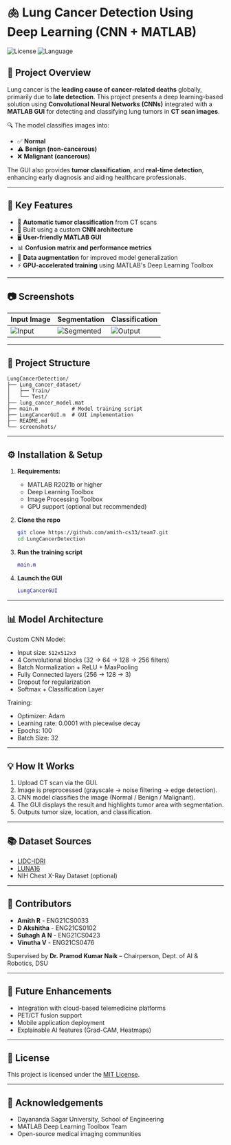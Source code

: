 
# 🫁 Lung Cancer Detection Using Deep Learning (CNN + MATLAB)

![License](https://img.shields.io/badge/license-MIT-green)
![Language](https://img.shields.io/badge/MATLAB-CNN-blue)

## 📌 Project Overview

Lung cancer is the **leading cause of cancer-related deaths** globally, primarily due to **late detection**. This project presents a deep learning-based solution using **Convolutional Neural Networks (CNNs)** integrated with a **MATLAB GUI** for detecting and classifying lung tumors in **CT scan images**.

🔍 The model classifies images into:
- ✅ **Normal**
- ⚠️ **Benign (non-cancerous)**
- ❌ **Malignant (cancerous)**

The GUI also provides **tumor classification**, and **real-time detection**, enhancing early diagnosis and aiding healthcare professionals.

---

## 🚀 Key Features

- 🔎 **Automatic tumor classification** from CT scans
- 🧠 Built using a custom **CNN architecture**
- 🖥️ **User-friendly MATLAB GUI**
- 📊 **Confusion matrix and performance metrics**
- 🧪 **Data augmentation** for improved model generalization
- ⚡ **GPU-accelerated training** using MATLAB's Deep Learning Toolbox

---

## 📷 Screenshots

| Input Image | Segmentation | Classification |
|-------------|--------------|----------------|
| ![Input](screenshots/input.jpg) | ![Segmented](screenshots/segmentation.jpg) | ![Output](screenshots/output.jpg) |

---

## 📁 Project Structure

```
LungCancerDetection/
├── Lung_cancer_dataset/
│   ├── Train/
│   └── Test/
├── lung_cancer_model.mat
├── main.m           # Model training script
├── LungCancerGUI.m  # GUI implementation
├── README.md
└── screenshots/
```

---

## ⚙️ Installation & Setup

1. **Requirements:**
   - MATLAB R2021b or higher
   - Deep Learning Toolbox
   - Image Processing Toolbox
   - GPU support (optional but recommended)

2. **Clone the repo**
   ```bash
   git clone https://github.com/amith-cs33/team7.git
   cd LungCancerDetection
   ```

3. **Run the training script**
   ```matlab
   main.m
   ```

4. **Launch the GUI**
   ```matlab
   LungCancerGUI
   ```

---

## 📊 Model Architecture

Custom CNN Model:
- Input size: `512x512x3`
- 4 Convolutional blocks (32 → 64 → 128 → 256 filters)
- Batch Normalization + ReLU + MaxPooling
- Fully Connected layers (256 → 128 → 3)
- Dropout for regularization
- Softmax + Classification Layer

Training:
- Optimizer: Adam
- Learning rate: 0.0001 with piecewise decay
- Epochs: 100
- Batch Size: 32

---

## 💡 How It Works

1. Upload CT scan via the GUI.
2. Image is preprocessed (grayscale → noise filtering → edge detection).
3. CNN model classifies the image (Normal / Benign / Malignant).
4. The GUI displays the result and highlights tumor area with segmentation.
5. Outputs tumor size, location, and classification.

---

## 📚 Dataset Sources

- [LIDC-IDRI](https://wiki.cancerimagingarchive.net/display/Public/LIDC-IDRI)
- [LUNA16](https://luna16.grand-challenge.org/)
- NIH Chest X-Ray Dataset (optional)

---

## 🧠 Contributors

- **Amith R** - ENG21CS0033
- **D Akshitha** - ENG21CS0102
- **Suhagh A N** - ENG21CS0423
- **Vinutha V** - ENG21CS0476

Supervised by **Dr. Pramod Kumar Naik** – Chairperson, Dept. of AI & Robotics, DSU

---

## 📌 Future Enhancements

- Integration with cloud-based telemedicine platforms
- PET/CT fusion support
- Mobile application deployment
- Explainable AI features (Grad-CAM, Heatmaps)

---

## 📄 License

This project is licensed under the [MIT License](LICENSE).

---

## 🙌 Acknowledgements

- Dayananda Sagar University, School of Engineering  
- MATLAB Deep Learning Toolbox Team  
- Open-source medical imaging communities
